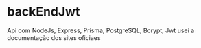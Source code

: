 # backEndJwt
Api com NodeJs, Express, Prisma, PostgreSQL, Bcrypt, Jwt usei a documentação dos sites oficiaes


